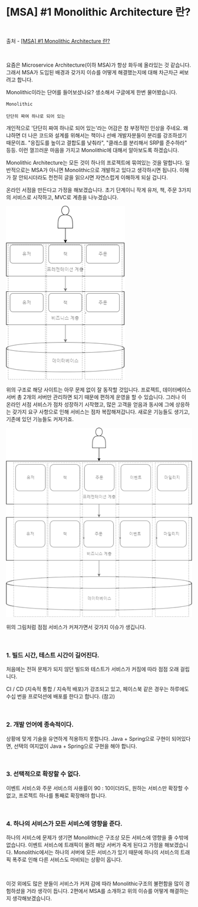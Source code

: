 # [MSA] #1 Monolithic Architecture 란?

<br/>

출처 - [[MSA] #1 Monolithic Architecture 란?](https://alwayspr.tistory.com/19)

<br/>

요즘은 Microservice Architecture(이하 MSA)가 항상 화두에 올라있는 것 같습니다. 그래서 MSA가 도입된 배경과 갖가지 이슈를 어떻게 해결했는지에 대해 차근차근 써보려고 합니다.

Monolithic이라는 단어를 들어보셨나요? 생소해서 구글에게 한번 물어봤습니다.

```
Monolithic

단단히 짜여 하나로 되어 있는
```

개인적으로 '단단히 짜여 하나로 되어 있는'라는 어감은 참 부정적인 인상을 주네요. 왜냐하면 더 나은 코드와 설계를 위해서는 책이나 선배 개발자분들이 분리를 강조하셨기 때문이죠. "응집도를 높이고 결합도를 낮춰라", "클래스를 분리해서 SRP를 준수하라" 등등. 이런 껄끄러운 마음을 가지고 Monolithic에 대해서 알아보도록 하겠습니다.

Monolithic Architecture는 모든 것이 하나의 프로젝트에 묶여있는 것을 말합니다. 일반적으로는 MSA가 아니면 Monolithic으로 개발하고 있다고 생각하시면 됩니다. 이해가 잘 안되시더라도 천천히 글을 읽으시면 자연스럽게 이해하게 되실 겁니다.

온라인 서점을 만든다고 가정을 해보겠습니다. 초기 단계이니 작게 유저, 책, 주문 3가지의 서비스로 시작하고, MVC로 계층을 나누겠습니다.

![images](../../../Images/20191128/20191128-1508-01.png)

위의 구조로 해당 사이트는 아무 문제 없이 잘 동작할 것입니다. 프로젝트, 데이터베이스 서버 총 2개의 서버만 관리하면 되기 때문에 편하게 운영을 할 수 있습니다. 그러나 이 온라인 서점 서비스가 점차 성장하기 시작했고, 많은 고객을 얻음과 동시에 그에 상응하는 갖가지 요구 사항으로 인해 서비스는 점차 복잡해져갑니다. 새로운 기능들도 생기고, 기존에 있던 기능들도 커져가죠.

![images](../../../Images/20191128/20191128-1508-02.png)

위의 그림처럼 점점 서비스가 커져가면서 갖가지 이슈가 생깁니다.

<br/>

### 1. 빌드 시간, 테스트 시간이 길어진다.

처음에는 전혀 문제가 되지 않던 빌드와 테스트가 서비스가 커짐에 따라 점점 오래 걸립니다.

CI / CD (지속적 통합 / 지속적 배포)가 강조되고 있고, 페이스북 같은 경우는 하루에도 수십 번을 프로덕션에 배포를 한다고 합니다. (참고)

<br/>

### 2. 개발 언어에 종속적이다.

상황에 맞게 기술을 유연하게 적용하지 못합니다. Java + Spring으로 구현이 되어있다면, 선택의 여지없이 Java + Spring으로 구현을 해야 합니다.

<br/>

### 3. 선택적으로 확장할 수 없다.

이벤트 서비스와 주문 서비스의 사용률이 90 : 10이더라도, 원하는 서비스만 확장할 수 없고, 프로젝트 하나를 통째로 확장해야 합니다.

<br/>

### 4. 하나의 서비스가 모든 서비스에 영향을 준다.

하나의 서비스에 문제가 생기면 Monolithic은 구조상 모든 서비스에 영향을 줄 수밖에 없습니다. 이벤트 서비스에 트래픽이 몰려 해당 서버가 죽게 된다고 가정을 해보겠습니다. Monolithic에서는 하나의 서버에 모든 서비스가 있기 때문에 하나의 서비스의 트래픽 폭주로 인해 다른 서비스도 마비되는 상황이 옵니다.

<br/>

이것 외에도 많은 분들이 서비스가 커져 감에 따라 Monolithic구조의 불편함을 많이 경험하셨을 거라 생각이 듭니다. 2편에서 MSA를 소개하고 위의 이슈를 어떻게 해결하는지 생각해보겠습니다.

